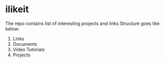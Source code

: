 # ilikeit
The repo contains list of interesting projects and links
Structure goes like below:
1. Links
2. Documents
3. Video Tutorials
4. Projects
